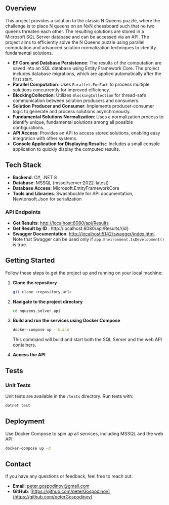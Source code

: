 ## Overview

This project provides a solution to the classic N Queens puzzle, where the challenge is to place N queens on an NxN chessboard such that no two queens threaten each other. The resulting solutions are stored in a Microsoft SQL Server database and can be accessed via an API. The project aims to efficiently solve the N Queens puzzle using parallel computation and advanced solution normalization techniques to identify fundamental solutions.

- **EF Core and Database Persistence**: The results of the computation are saved into an SQL database using Entity Framework Core. The project includes database migrations, which are applied automatically after the first start.
- **Parallel Computation**: Uses `Parallel.ForEach` to process multiple solutions concurrently for improved efficiency.
- **BlockingCollection**: Utilizes `BlockingCollection` for thread-safe communication between solution producers and consumers.
- **Solution Producer and Consumer**: Implements producer-consumer logic to generate and process solutions asynchronously.
- **Fundamental Solutions Normalization**: Uses a normalization process to identify unique, fundamental solutions among all possible configurations.
- **API Access**: Provides an API to access stored solutions, enabling easy integration with other systems.
- **Console Application for Displaying Results:**: Includes a small console application to quickly display the computed results.

## Tech Stack

- **Backend**: C#, .NET 8
- **Database**: MSSQL (mssql/server:2022-latest)
- **Database Access**: Microsoft.EntityFrameworkCore
- **Tools and Libraries**: Swashbuckle for API documentation, Newtonsoft.Json for serialization

### API Endpoints

- **Get Results**: [http://localhost:8080/api/Results](http://localhost:8080/api/Results)
- **Get Result by ID** : http://localhost:8080/api/Results/{id}
- **Swagger Documentation**: [http://localhost:5142/swagger/index.html](http://localhost:5142/swagger/index.html). Note that Swagger can be used only if `app.Environment.IsDevelopment()` is true.

## Getting Started

Follow these steps to get the project up and running on your local machine:

1. **Clone the repository**

   ```sh
   git clone <repository_url>
   ```

2. **Navigate to the project directory**

   ```sh
   cd nqueens_solver_api
   ```

3. **Build and run the services using Docker Compose**

   ```sh
   docker-compose up --build
   ```

   This command will build and start both the SQL Server and the web API containers.

4. **Access the API**

## Tests

### Unit Tests

Unit tests are available in the `/tests` directory. Run tests with:

```sh
dotnet test
```

## Deployment

Use Docker Compose to spin up all services, including MSSQL and the web API:

```sh
docker-compose up -d
```

## Contact

If you have any questions or feedback, feel free to reach out:

- **Email**: [peter.gospodinov@gmail.com](mailto:peter.gospodinov@gmail.com)
- **GitHub**: [https://github.com/peterGospodinov](https://github.com/peterGospodinov)

